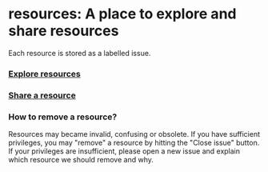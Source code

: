 # resources: A place to explore and share resources 

Each resource is stored as a labelled issue.

### [Explore resources](https://github.com/2DegreesInvesting/resources/issues)
### [Share a resource](https://github.com/2DegreesInvesting/resources/issues/new)

### How to remove a resource?

Resources may became invalid, confusing or obsolete. If you have sufficient privileges, you may "remove" a resource by hitting the "Close issue" button. If your privileges are insufficient, please open a new issue and explain which resource we should remove and why.
